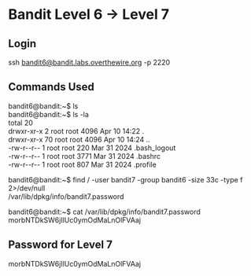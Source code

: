 # Bandit Level 6 → Level 7

## Login

ssh bandit6@bandit.labs.overthewire.org -p 2220

## Commands Used

bandit6@bandit:~$ ls  
bandit6@bandit:~$ ls -la  
total 20  
drwxr-xr-x  2 root root 4096 Apr 10 14:22 .  
drwxr-xr-x 70 root root 4096 Apr 10 14:24 ..  
-rw-r--r--  1 root root  220 Mar 31  2024 .bash_logout  
-rw-r--r--  1 root root 3771 Mar 31  2024 .bashrc  
-rw-r--r--  1 root root  807 Mar 31  2024 .profile

bandit6@bandit:~$ find / -user bandit7 -group bandit6 -size 33c -type f 2>/dev/null  
/var/lib/dpkg/info/bandit7.password

bandit6@bandit:~$ cat /var/lib/dpkg/info/bandit7.password  
morbNTDkSW6jIlUc0ymOdMaLnOlFVAaj

## Password for Level 7

morbNTDkSW6jIlUc0ymOdMaLnOlFVAaj

